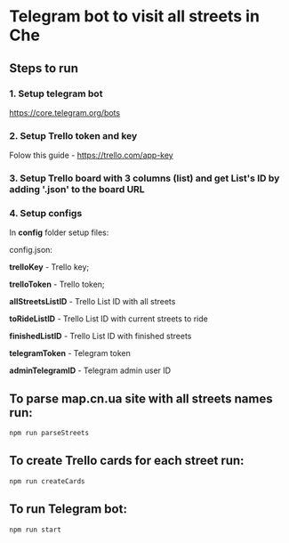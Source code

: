 # Telegram bot to visit all streets in Che

## Steps to run

### 1. Setup telegram bot
https://core.telegram.org/bots

### 2. Setup Trello token and key
Folow this guide - https://trello.com/app-key

### 3. Setup Trello board with 3 columns (list) and get List's ID by adding '.json' to the board URL

### 4. Setup configs

In **config** folder setup files:

config.json:

**trelloKey** - Trello key;

**trelloToken** - Trello token;

**allStreetsListID** - Trello List ID with all streets

**toRideListID** - Trello List ID with current streets to ride

**finishedListID** - Trello List ID with finished streets

**telegramToken** - Telegram token

**adminTelegramID** - Telegram admin user ID

## To parse map.cn.ua site with all streets names run:

```bash
npm run parseStreets
```

## To create Trello cards for each street run:

```bash
npm run createCards
```

## To run Telegram bot:

```bash
npm run start
```

